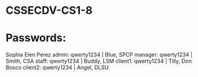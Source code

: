 # CSSECDV-CS1-8

# Passwords:

Sophia Elen Perez
admin: qwerty1234 | Blue, SPCP
manager: qwerty1234 | Smith, CSA
staff: qwerty1234 | Buddy, LSM
client1: qwerty1234 | Tilly, Don Bosco
client2: qwerty1234 | Angel, DLSU
